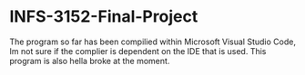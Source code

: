 # INFS-3152-Final-Project

The program so far has been compilied within Microsoft Visual Studio Code, Im not sure if the complier is dependent on the IDE that is used.
This program is also hella broke at the moment.

